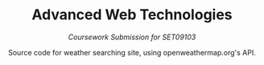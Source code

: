 <h1 align="center">
    Advanced Web Technologies
</h1>

<p align="center">
    <em>Coursework Submission for SET09103</em>
</p>

<p align="center">
    Source code for weather searching site, using openweathermap.org's API.
</p>
